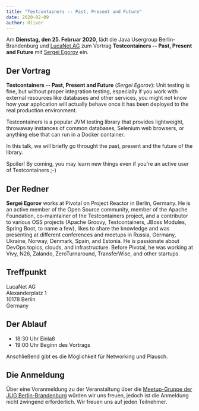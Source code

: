 ```yaml
---
title: "Testcontainers -- Past, Present and Future"
date: 2020-02-09
author: Oliver
---
```


Am **Dienstag, den 25. Februar 2020**, lädt die Java Usergroup Berlin-Brandenburg und [LucaNet AG](https://www.lucanet.com/de/) zum Vortrag **Testcontainers -- Past, Present and Future** mit [Sergei Egorov](https://twitter.com/bsideup?lang=de) ein.

<!--more-->
## Der Vortrag

**Testcontainers -- Past, Present and Future**
(_Sergei Egorov_):
Unit testing is fine, but without proper integration testing, especially if you
work with external resources like databases and other services, you might not
know how your application will actually behave once it has been deployed to the
real production environment.

Testcontainers is a popular JVM testing library that provides lightweight,
throwaway instances of common databases, Selenium web browsers, or anything else
that can run in a Docker container.

In this talk, we will briefly go throught the past, present and the future of
the library.

Spoiler! By coming, you may learn new things even if you're an active user of
Testcontainers ;-)

## Der Redner

**Sergei Egorov** works at Pivotal on Project Reactor in Berlin, Germany. He is an
active member of the Open Source community, member of the Apache Foundation,
co-maintainer of the Testcontainers project, and a contributor to various OSS
projects (Apache Groovy, Testcontainers, JBoss Modules, Spring Boot, to name a
few), likes to share the knowledge and was presenting at different conferences
and meetups in Russia, Germany, Ukraine, Norway, Denmark, Spain, and Estonia. He
is passionate about DevOps topics, clouds, and infrastructure. Before Pivotal,
he was working at Vivy, N26, Zalando, ZeroTurnaround, TransferWise, and other
startups.


## Treffpunkt

LucaNet AG  
Alexanderplatz 1  
10178 Berlin  
Germany  

## Der Ablauf

- 18:30 Uhr Einlaß
- 19:00 Uhr Beginn des Vortrags

Anschließend gibt es die Möglichkeit für Networking und Plausch.

## Die Anmeldung

Über eine Voranmeldung zu der Veranstaltung über die
[Meetup-Gruppe der JUG Berlin-Brandenburg](http://meetup.com/jug-bb/) würden wir uns freuen, jedoch ist die Anmeldung nicht zwingend erforderlich. Wir freuen uns auf jeden Teilnehmer.
